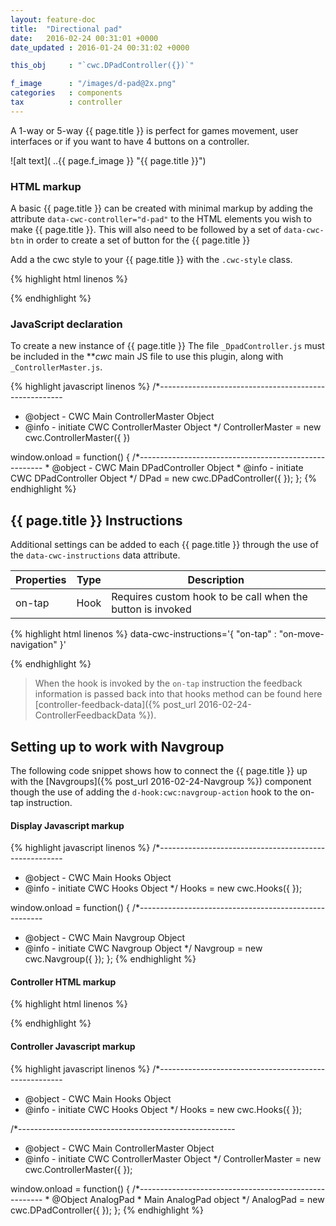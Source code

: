 ```yaml
---
layout: feature-doc
title:  "Directional pad"
date:   2016-02-24 00:31:01 +0000
date_updated : 2016-01-24 00:31:02 +0000

this_obj     : "`cwc.DPadController({})`"

f_image      : "/images/d-pad@2x.png"
categories   : components
tax          : controller
---
```

A 1-way or 5-way {{ page.title }} is perfect for games movement, user interfaces or if you want to have 4 buttons on a controller.
<!--more-->

![alt text]( ..{{ page.f_image }} "{{ page.title }}")

### HTML markup
A basic {{ page.title }} can be created with minimal markup by adding the attribute `data-cwc-controller="d-pad"` to the HTML elements you wish to make {{ page.title }}. This will also need to be followed by a set of `data-cwc-btn` in order to create a set of button for the {{ page.title }}

Add a the cwc style to your {{ page.title }} with the `.cwc-style` class.

{% highlight html linenos %}
<section class="dpad cwc-style" data-cwc-controller="dpad" >
    <span data-cwc-btn="up" ></span>
    <span data-cwc-btn="right" ></span>
    <span data-cwc-btn="down" ></span>
    <span data-cwc-btn="left" ></span>
    <span data-cwc-btn="enter" ></span>
</section>
{% endhighlight %}

### JavaScript declaration
To create a new instance of {{ page.title }} The file `_DpadController.js` must be included in the ***cwc* main JS file to use this plugin, along with `_ControllerMaster.js`.

{% highlight javascript linenos %}
/*------------------------------------------------------
* @object - CWC Main ControllerMaster Object
* @info   - initiate CWC ControllerMaster Object
*/
ControllerMaster = new cwc.ControllerMaster({
})

window.onload = function() {
    /*------------------------------------------------------
    * @object - CWC Main DPadController Object
    * @info   - initiate CWC DPadController Object
    */
    DPad = new cwc.DPadController({
    });
};
{% endhighlight %}


[comment]: <> (--------------------------------------------------------------------------------------------------------)

## {{ page.title }} Instructions
Additional settings can be added to each {{ page.title }} through the use of the `data-cwc-instructions` data attribute.

| Properties    | Type    | Description                                                |
| ------------- | ------- | --------------                                             |
| on-tap        | Hook    | Requires custom hook to be call when the button is invoked |

{% highlight html linenos %}
data-cwc-instructions='{ "on-tap" : "on-move-navigation"  }'
<div data-cwc-controller="d-pad"
  data-cwc-instructions='{ "on-move" : "hook:custom-hook"  }' >
</div>
{% endhighlight %}

>When the hook is invoked by the `on-tap` instruction the feedback information is passed back into that hooks method can be found here [controller-feedback-data]({% post_url 2016-02-24-ControllerFeedbackData %}).

## Setting up to work with Navgroup
The following code snippet shows how to connect the  {{ page.title }} up with the [Navgroups]({% post_url 2016-02-24-Navgroup %}) component though the use of adding the `d-hook:cwc:navgroup-action` hook to the on-tap instruction.

#### Display Javascript markup
{% highlight javascript linenos %}
/*------------------------------------------------------
* @object - CWC Main Hooks Object
* @info   - initiate CWC Hooks Object
*/
Hooks = new cwc.Hooks({
});

window.onload = function() {
  /*------------------------------------------------------
  * @object - CWC Main Navgroup Object
  * @info   - initiate CWC Navgroup Object
  */
  Navgroup = new cwc.Navgroup({ });
};
{% endhighlight %}

#### Controller HTML markup
{% highlight html linenos %}
<section class="dpad cwc-style" data-cwc-controller="dpad"
    data-cwc-instructions='{ "on-tap" : "d-hook:cwc:navgroup-action"  }' >
    <span data-cwc-btn="up" ></span>
    <span data-cwc-btn="right" ></span>
    <span data-cwc-btn="down" ></span>
    <span data-cwc-btn="left" ></span>
    <span data-cwc-btn="enter" ></span>
</section>
{% endhighlight %}

#### Controller Javascript markup
{% highlight javascript linenos %}
/*------------------------------------------------------
* @object - CWC Main Hooks Object
* @info   - initiate CWC Hooks Object
*/
Hooks = new cwc.Hooks({
});

/*------------------------------------------------------
* @object - CWC Main ControllerMaster Object
* @info   - initiate CWC ControllerMaster Object
*/
ControllerMaster = new cwc.ControllerMaster({
});

window.onload = function() {
    /*------------------------------------------------------
    * @Object AnalogPad
    * Main AnalogPad object
    */
    AnalogPad = new cwc.DPadController({
    });
};
{% endhighlight %}
